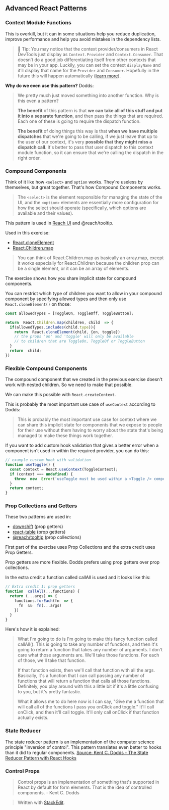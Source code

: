 ## Advanced React Patterns

### Context Module Functions

This is overkill, but it can in some situations help you reduce duplication, improve performance and help you avoid mistakes in the dependency lists.

>🦉 Tip: You may notice that the context provider/consumers in React DevTools just display as `Context.Provider` and `Context.Consumer`. That doesn’t do a good job differentiating itself from other contexts that may be in your app. Luckily, you can set the context `displayName` and it’ll display that name for the `Provider` and `Consumer`. Hopefully in the future this will happen automatically ([learn more](https://github.com/babel/babel/issues/11241)).

**Why do we even use this pattern?**
Dodds:
> We pretty much just moved something into another function. Why is this even a pattern?
> 
> **The benefit** of this pattern is that **we can take all of this stuff and put it into a separate function**, and then pass the things that are required. Each one of these is going to require the dispatch function.
> 
> **The benefit** of doing things this way is that **when we have multiple dispatches** that we're going to be calling, if we just leave that up to the user of our context, it's very **possible that they might miss a dispatch call**. It's better to pass that user dispatch to this context module function, so it can ensure that we're calling the dispatch in the right order.

### Compound Components

Think of it like how `<select>` and `option` works. They're useless by themselves, but great together. That's how Compound Components works.

>The `<select>` is the element responsible for managing the state of the UI, and the `<option>` elements are essentially more configuration for how the select should operate (specifically, which options are available and their values).

This pattern is used in [Reach UI](https://reach.tech/) and @reach/tooltip.

Used in this exercise: 
- [React.cloneElement](https://reactjs.org/docs/react-api.html#cloneelement)
- [React.Children.map](https://reactjs.org/docs/react-api.html#reactchildren)

> You can think of React.Children.map as basically an array.map, except it works especially for React.Children because the children prop can be a single element, or it can be an array of elements.

The exercise shows how you share implicit state for compound components.

You can restrict which type of children you want to allow in your compound component by specifying allowed types and then only use `React.cloneElement()` on those:

```js
const allowedTypes = [ToggleOn, ToggleOff, ToggleButton];

return  React.Children.map(children, child  => {
  if(allowedTypes.includes(child.type)){
    return  React.cloneElement(child, {on, toggle})
    // the props 'on' and 'toggle' will only be available
    // to children that are ToggleOn, ToggleOf or ToggleButton
  }
  return  child;
})
```

### Flexible Compound Components

The compound component that we created in the previous exercise doesn't work with nested children. So we need to make that possible.

We can make this possible with `React.createContext`.

This is probably the most important use case of `useContext` according to Dodds:
>This is probably the most important use case for context where we can share this implicit state for components that we expose to people for their use without them having to worry about the state that's being managed to make these things work together.

If you want to add custom hook validation that gives a better error when a component isn't used in within the required provider, you can do this:
```js
// example custom hook with validation
function useToggle() {
  const context = React.useContext(ToggleContext);
  if (context === undefined) {
    throw  new  Error('useToggle must be used within a <Toggle /> component');
  }
  return context;
}
```

### Prop Collections and Getters

These two patterns are used in:
* [downshift](https://github.com/downshift-js/downshift) (prop getters)
* [react-table](https://github.com/tannerlinsley/react-table) (prop getters)
* [@reach/tooltip](https://reacttraining.com/reach-ui/tooltip) (prop collections)

First part of the exercise uses Prop Collections and the extra credit uses Prop Getters.

Prop getters are more flexible. Dodds prefers using prop getters over prop collections.

In the extra credit a function called callAll is used and it looks like this:
```js
// Extra credit 1: prop getters
function  callAll(...functions) {
  return (...args) => {
    functions.forEach(fn  => {
      fn  &&  fn(...args)
    })
  }
}
````
Here's how it is explained:
>What I'm going to do is I'm going to make this fancy function called callAll(). This is going to take any number of functions, and then it's going to return a function that takes any number of arguments. I don't care what those arguments are. We'll take those functions. For each of those, we'll take that function.
>
>If that function exists, then we'll call that function with all the args. Basically, it's a function that I can call passing any number of functions that will return a function that calls all those functions. Definitely, you play around with this a little bit if it's a little confusing to you, but it's pretty fantastic.
>
>What it allows me to do here now is I can say, "Give me a function that will call all of the functions I pass you onClick and toggle." It'll call onClick, and then it'll call toggle. It'll only call onClick if that function actually exists.

### State Reducer
The state reducer pattern is an implementation of the computer science principle "inversion of control". This pattern translates even better to hooks than it did to regular components. [Source: Kent C. Dodds - The State Reducer Pattern with React Hooks](https://kentcdodds.com/blog/the-state-reducer-pattern-with-react-hooks)

### Control Props

>Control props is an implementation of something that's supported in React by default for form elements. That is the idea of controlled components. - Kent C. Dodds




> Written with [StackEdit](https://stackedit.io/).
<!--stackedit_data:
eyJoaXN0b3J5IjpbLTE3NzA5NzAwMDEsLTc1NjgwNDk1NywtMj
k3MzY1MTIzLC0yMTQ2MTM0MDI3LDE2Mzc3Mjc3ODgsMTEzODgz
MzY2MSwtMTk3NDQ5NDAwNCwxODg1NTc2NTYyLDExMjI3MjMzMj
csLTY1OTY2MDA0NCwtMzE2MjE0MzExLC0xOTYwNjQ2MDg0LC0x
MTc0NTkyNzM5LDY5MzkwODMyNSwtMTIwNTM5MjkzOCwtMTY1OT
Y4NTQ2LC03MDkyODUzMDcsMTU3NTY4ODAzNSwtMTI1OTk0MDI0
Niw2NDI0NDE4NjFdfQ==
-->